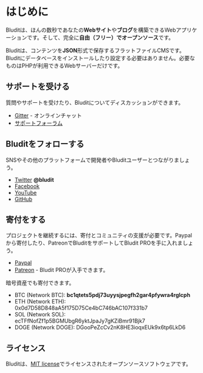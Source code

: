 # はじめに
<!-- position: 1 -->

Bluditは、ほんの数秒であなたの**Webサイト**や**ブログ**を構築できるWebアプリケーションです。そして、完全に**自由（フリー）でオープンソース**です。

Bluditは、コンテンツを**JSON**形式で保存するフラットファイルCMSです。Bluditにデータベースをインストールしたり設定する必要はありません。必要なものはPHPが利用できるWebサーバーだけです。

<h2 id="support">サポートを受ける</h2>

質問やサポートを受けたり、Bluditについてディスカッションができます。

* [Gitter](https://gitter.im/bludit/support) - オンラインチャット
* [サポートフォーラム](https://forum.bludit.org)

<h2 id="follow-bludit">Bluditをフォローする</h2>

SNSやその他のプラットフォームで開発者やBluditユーザーとつながりましょう。

* [Twitter](https://twitter.com/bludit) **@bludit**
* [Facebook](https://www.facebook.com/bluditcms)
* [YouTube](https://www.youtube.com/c/Bluditcms)
* [GitHub](https://github.com/bludit/bludit)

<h2 id="donations">寄付をする</h2>

プロジェクトを継続するには、寄付とコミュニティの支援が必要です。Paypalから寄付したり、PatreonでBluditをサポートしてBludit PROを手に入れましょう。

* [Paypal](https://www.paypal.me/bludit/10)
* [Patreon](https://www.patreon.com/bludit) - Bludit PROが入手できます。

暗号資産でも寄付できます。

* BTC (Network BTC): **bc1qtets5pdj73uyysjpegfh2gar4pfywra4rglcph**
* ETH (Network ETH): 0x0d7D58D848aA5f175D75Ce4bC746bAC107f331b7
* SOL (Network SOL): ecTFfNofZf1p5BGMUbgR6yktJpaJy7gKZiBmr91Bjk7
* DOGE (Network DOGE): DGooPeZcCv2nK8HE3ioqxEUk9x6tp6LkD6

<h2 id="license">ライセンス</h2>

Bluditは、[MIT license](https://tldrlegal.com/license/mit-license)でライセンスされたオープンソースソフトウェアです。
